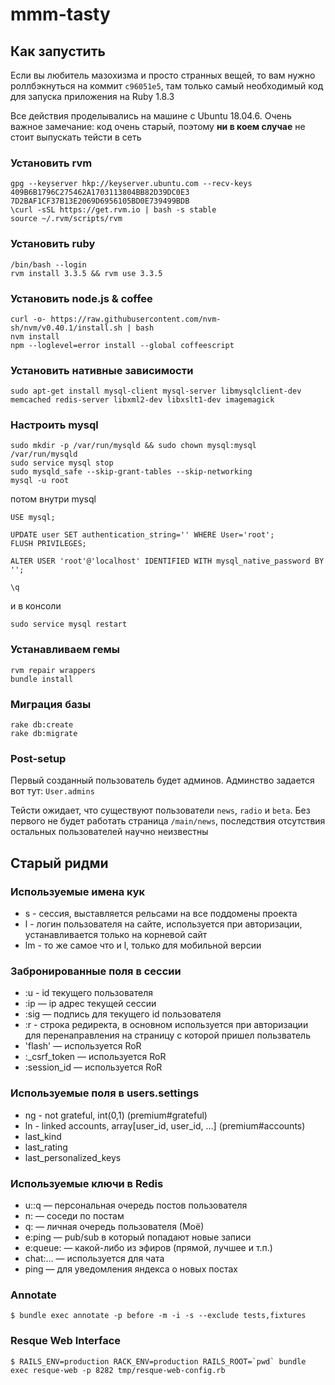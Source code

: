 # mmm-tasty

## Как запустить

Если вы любитель мазохизма и просто странных вещей, то вам нужно роллбэкнуться на коммит `c96051e5`,
там только самый необходимый код для запуска приложения на Ruby 1.8.3

Все действия проделывались на машине с Ubuntu 18.04.6. Очень важное замечание: код очень старый, 
поэтому **ни в коем случае** не стоит выпускать тейсти в сеть

### Установить rvm
```
gpg --keyserver hkp://keyserver.ubuntu.com --recv-keys 409B6B1796C275462A1703113804BB82D39DC0E3 7D2BAF1CF37B13E2069D6956105BD0E739499BDB
\curl -sSL https://get.rvm.io | bash -s stable
source ~/.rvm/scripts/rvm
```

### Установить ruby
```
/bin/bash --login
rvm install 3.3.5 && rvm use 3.3.5
```

### Установить node.js & coffee
```
curl -o- https://raw.githubusercontent.com/nvm-sh/nvm/v0.40.1/install.sh | bash
nvm install
npm --loglevel=error install --global coffeescript
```

### Установить нативные зависимости
```
sudo apt-get install mysql-client mysql-server libmysqlclient-dev memcached redis-server libxml2-dev libxslt1-dev imagemagick
```

### Настроить mysql
```
sudo mkdir -p /var/run/mysqld && sudo chown mysql:mysql /var/run/mysqld
sudo service mysql stop
sudo mysqld_safe --skip-grant-tables --skip-networking
mysql -u root
```
потом внутри mysql
```
USE mysql;

UPDATE user SET authentication_string='' WHERE User='root';
FLUSH PRIVILEGES;

ALTER USER 'root'@'localhost' IDENTIFIED WITH mysql_native_password BY '';

\q
```
и в консоли
```
sudo service mysql restart
```

### Устанавливаем гемы
```
rvm repair wrappers
bundle install
```

### Миграция базы
```
rake db:create
rake db:migrate
```

### Post-setup
Первый созданный пользователь будет админов. Админство задается вот тут: `User.admins`

Тейсти ожидает, что существуют пользователи `news`, `radio` и `beta`. Без первого не будет работать 
страница `/main/news`, последствия отсутствия остальных пользователей научно неизвестны


###

## Старый ридми

### Используемые имена кук

* s - сессия, выставляется рельсами на все поддомены проекта
* l - логин пользователя на сайте, используется при авторизации, устанавливается только на корневой сайт
* lm - то же самое что и l, только для мобильной версии


### Забронированные поля в сессии

* :u - id текущего пользователя
* :ip — ip адрес текущей сессии
* :sig — подпись для текущего id пользователя
* :r - строка редиректа, в основном используется при авторизации для перенаправления на страницу с которой пришел пользватель
* 'flash' — используется RoR
* :_csrf_token — используется RoR
* :session_id — используется RoR


### Используемые поля в users.settings

* ng - not grateful, int(0,1) (premium#grateful)
* ln - linked accounts, array\[user_id, user_id, …\] (premium#accounts)
* last_kind
* last_rating
* last_personalized_keys


### Используемые ключи в Redis

* u:<id>:q — персональная очередь постов пользователя
* n:<id> — соседи по постам
* q:<id> — личная очередь пользователя (Моё)
* e:ping — pub/sub в который попадают новые записи
* e:queue:<key> — какой-либо из эфиров (прямой, лучшее и т.п.)
* chat:... — используется для чата
* ping — для уведомления яндекса о новых постах


### Annotate

	$ bundle exec annotate -p before -m -i -s --exclude tests,fixtures

 
### Resque Web Interface

	$ RAILS_ENV=production RACK_ENV=production RAILS_ROOT=`pwd` bundle exec resque-web -p 8282 tmp/resque-web-config.rb

